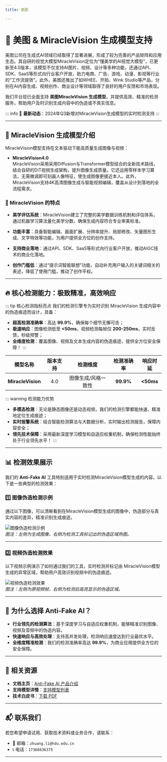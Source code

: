 ```yaml
---
title: 美图

---
```


# 🚀 美图 & MiracleVision 生成模型支持

美图公司在生成式AI领域已经取得了显著进展，形成了较为完善的产品矩阵和应用生态。其自研的视觉大模型MiracleVision定位为“懂美学的AI视觉大模型”，已更新至4.0版本，该模型不仅支持AI图片、视频、设计等多种功能，还通过API、SDK、SaaS等形式向行业客户开放，助力电商、广告、游戏、动漫、影视等行业的“工作流提效”。此外，美图还推出了如WHEE、开拍、Wink Studio等产品，分别在AI内容生成、视频创作、商业设计等领域取得了良好的用户反馈和市场表现。

我们平台现已全面支持 **美图MiracleVision 生成模型**，并提供高效、精准的检测服务，帮助用户及时识别生成内容中的伪造或不真实信息。

::: info
📢 **最新动态**：2024年Q3新增对MiracleVision生成模型的实时检测支持
:::

---

## 🌟 MiracleVision 生成模型介绍

MiracleVision模型支持在文本驱动下能高质量生成图像与视频：

- **MiracleVision4.0**  
  MiracleVision采用采用Diffusion与Transformer模型结合的全新技术路线，结合自研的DiT视频生成架构，提升图像生成质量。它还运用零样本学习算法，无需微调即可刻画人像特征，使生成图像更接近本人。此外，MiracleVision支持4K高清图像生成与智能视频编辑，覆盖从设计到落地的全流程需求。


### 🎨 MiracleVision 的特点

- **美学评估系统**：MiracleVision建立了完整的美学数据训练机制和评估体系，通过机器学习算法量化美学分数，确保生成内容符合专业审美标准。

- **功能丰富**：具备智能编辑、画面扩展、分辨率提升、局部修改、矢量图形生成、文字特效等功能，为用户提供全方位的创作支持。

- **支持商业落地**：通过API、SDK、SaaS等形式向行业客户开放，推动AIGC技术的商业化落地。

- **创作门槛低**：通过“提示词智能联想”功能，自动补充用户输入的关键词相关的表述，降低了使用门槛，推动了创作平权。

---

## 🔥 核心检测能力：极致精准，高效响应

::: tip 核心检测指标亮点
我们的检测引擎专为实时识别 MiracleVision 生成内容中的伪造痕迹而设计，具备：

- **超高检测准确率**：高达 **99.9%**，确保每个细节无懈可击；
- **极速响应**：图像检测低至 **<50ms**，视频检测每帧仅 **200-250ms**，实时反馈，秒级预警；
- **全维度检测**：覆盖图像、视频及文本生成内容的伪造痕迹，提供全方位安全保障！
  :::

|     模型名称      | 版本支持 |      检测维度       | 检测准确率 | 响应时延  |
| :---------------: | :------: | :-----------------: | :--------: | :-------: |
| **MiracleVision** |   4.0    | 图像生成/风格一致性 | **99.9%**  | **<50ms** |

::: warning 检测能力优势

- **多模态检测**：无论是静态图像还是动态视频，我们的检测引擎都能快速、精准地定位生成痕迹；
- **实时报警系统**：结合智能检测算法与大数据分析，实时输出检测报告，保障内容安全；
- **领先技术保障**：采用最新深度学习模型和自适应权重机制，确保检测性能始终处于行业领先水平！
  :::

---

## 📊 检测效果展示

我们的 **Anti-Fake AI** 工具特别适用于实时检测MiracleVision模型生成的内容。以下是一些典型的检测效果：

### 1️⃣ **图像伪造检测示例**

通过以下图像，可以清晰看到在MiracleVision模型生成的图像中，伪造部分与真实内容的差异，精准识别生成痕迹。

![图像伪造检测示例](https://yourdomain.com/path/to/image-example.jpg)  
*图注：左侧为生成图像，右侧为检测工具标记出的伪造区域热图。*

---

### 2️⃣ **视频伪造检测效果**

以下视频示例演示了如何通过我们的工具，实时检测并标记由 MiracleVision模型生成的异常区域，帮助用户高效识别视频中的伪造痕迹。

![视频伪造检测效果](https://yourdomain.com/path/to/video-example.jpg)  
*图注：左侧为原视频帧，右侧为检测后高亮显示的伪造区域。*

---

## 💼 为什么选择 Anti-Fake AI？

- **行业领先的检测算法**：基于深度学习与自适应权重机制，能够精准识别图像、视频及音频中的伪造内容。  
- **快速响应与高效处理**：支持高并发处理，检测响应速度达到行业最优水平。  
- **全维度精准检测**：我们的检测准确率高达 **99.9%**，为商业应用提供全方位的安全保障。

---

## 🔗 相关资源

- **文档主页**：[Anti-Fake AI 产品介绍](../quick_start/brief.md)
- **支持模型详情**：[支持模型列表](./overview.md)
- **技术白皮书**：[下载 PDF](https://yourdomain.com/whitepaper.pdf)

---

## 📬 联系我们

若您希望申请试用、获取技术资料或业务合作，请联系：

- 📧 邮箱：`zhuang.li@hdu.edu.cn`   
- 📞 电话：`17366636375`

---